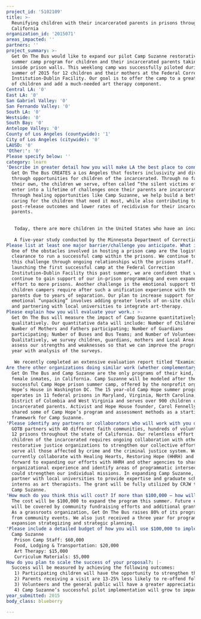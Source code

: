 ```yaml
---
project_id: '5102109'
title: >-
  Reunifying children with their incarcerated parents in prisons throughout
  California
organization_id: '2015071'
areas_impacted: ''
partners: ''
project_summary: >-
  Get On The Bus would like to expand our pilot Camp Suzanne restorative justice
  summer camp program for children and their incarcerated parents taking place
  inside prison walls. This weeklong camp was successfully piloted during the
  summer of 2015 for 12 children and their mothers at the Federal Correctional
  Institution-Dublin Facility. Our goal is to offer the camp to a greater number
  of children and add a much-needed art therapy component.
Central LA: '0'
East LA: '0'
San Gabriel Valley: '0'
San Fernando Valley: '0'
South LA: '0'
Westside: '0'
South Bay: '0'
Antelope Valley: '0'
County of Los Angeles (countywide): '1'
City of Los Angeles (citywide): '0'
LAUSD: '0'
'Other:': '0'
Please specify below: ''
category: learn
'Describe in greater detail how you will make LA the best place to connect:': >-
  Get On The Bus CREATES a Los Angeles that fosters inclusivity and diversity
  through opportunities for children of the incarcerated. Through no fault of
  their own, the children we serve, often called “the silent victims of crime,”
  enter into a lifetime of challenges once their parents are incarcerated.
  Through healing opportunities like Camp Suzanne, we help build a better LA by
  caring for the children that need it most, while also contributing to better
  post-release outcomes and lower rates of recidivism for their incarcerated
  parents. 
   
   
   Today, there are more children in the United States who have an incarcerated parent than are diagnosed with autism or juvenile diabetes. Sadly, over 60% of mothers and fathers are sentenced to prisons more than 100 miles away from their families. In California, 60% of all female inmates are from Southern California, but a majority of women inmates are in prisons in Northern California, including the Central California Women's Facility in Chowchilla and Folsom Women’s Facility. Support from our organization goes far beyond transportation, allowing for truly transformative moments of healing between parent and child and impacting systematic change by CREATING a community of support for these children. Because our programs are built on community organizing and volunteers, our work extends an opportunity for all LA residents to help CREATE a brighter future for these “silent victims” and, as a result, a better future for LA through successful family reunification after incarceration. 
   
   A five-year study conducted by the Minnesota Department of Corrections found that offenders who were visited in prison were significantly less likely to return to prison, with a 13% decrease in felony reconvictions and a 25% decrease in re-incarceration on technical violations. The study also found that visits from family members, mentors and friends have the highest impact on lowering the recidivism rate, and that the more visits prisoners received, the lower their chance of re-offending after release. Investing in family relationships may be the best investment our society can make in CREATING a better Los Angeles by directly lowering post release crime rates and reforming the correctional system.
Please list at least one major barrier/challenge you anticipate. What is your strategy for overcoming these obstacles?: >-
  One of the obstacles involved in hosting a prison camp are the logistics and
  clearance to run a successful camp within the prisons. We continue to overcome
  this challenge through ongoing relationships with the prisons staff. After
  launching the first successful camp at the Federal Correction
  Institution-Dublin Facility this past summer, we are confident that we will
  continue to gain support of our in-prison programming and even expand our
  effort to more prisons. Another challenge is the emotional support that the
  children campers require after such a unification experience with their
  parents due to years of separation. Our plan to increase support for the
  emotional “unpacking” involves adding greater levels of on-site child therapy
  and partnering with local universities to integrate art-therapy.
Please explain how you will evaluate your work.: >-
  Get On The Bus will measure the impact of Camp Suzanne quantitatively and
  qualitatively. Our quantitative data will include: Number of Children Served;
  Number of Mothers and Fathers participating; Number of Guardians
  participating; Number of Buses and Bus Teams; and Number of Volunteers.
  Qualitatively, we survey children, guardians, mothers and Local Area Teams to
  assess our strengths and weaknesses so that we can improve the program every
  year with analysis of the surveys.
   
   We recently completed an extensive evaluation report titled "Examining the Impact of Re-Uniting Incarcerated Women with their Children." The 3 year report, funded by The California Endowment, was conducted by the Lloyd Society and led by Project Director Nina Messina, a UCLA evaluation expert working on correctional justice issues. We are utilizing this evaluation to improve the structure of Get On The Bus and will continue to work with the Lloyd Society in evaluating program progress and overall impact.
Are there other organizations doing similar work (whether complementary or competitive)? What is unique about your proposed approach?: >-
  Get On The Bus and Camp Suzanne are the only programs of their kind, for
  female inmates, in California. Camp Suzanne will be modeled after the highly
  successful Camp Hope prison summer camp, offered by the nonprofit organization
  Hope’s House in Washington DC. The 15 year-old Camp Hope summer program
  operates in 11 federal prisons in Maryland, Virginia, North Carolina, the
  District of Colombia and West Virginia and serves over 900 children of
  incarcerated parents. Activist and Hope House founder, Carol Fennelly, has
  shared some of Camp Hope’s program and assessment methods as a starting
  framework for Camp Suzanne.
'Please identify any partners or collaborators who will work with you on this project. How much of the $100,000 grant award will each partner receive?': >-
  GOTB partners with 40 different faith communities, hundreds of volunteers and
  12 prisons throughout the state of California. Our relentless effort to serve
  children of the incarcerated requires ongoing collaboration with other
  restorative justice organizations to strengthen our collective efforts to
  serve all those affected by crime and the criminal justice system. We
  currently collaborate with Healing Hearts, Restoring Hope (HHRH) and look
  forward to expanding our efforts with HHRH and other agencies to share
  organizational experience and identify areas of programmatic intersection that
  could strengthen our individual missions. In expanding Camp Suzanne, GOTB will
  partner with local universities to provide expertise and graduate school
  interns as art therapists. The grant will be fully utilized by CRJW to expand
  Camp Suzanne.
'How much do you think this will cost? If more than $100,000 – how will you cover the additional costs?': >-
  The cost will be $100,000 to expand the program this summer. Future expansion
  will be covered by community fundraising efforts and additional grant funding.
  As a grassroots organization, Get On The Bus raises 80% of its program funds
  from community events. We also just received a three year for program
  expansion strategizing and strategic planning.
'Please include a detailed budget of how you will use $100,000 to implement this project.': |-
  Camp Suzanne
   Prison Camp Staff: $60,000
   Food, Lodging & Transportation: $20,000
   Art Therapy: $15,000
   Curriculum Materials: $5,000
How do you plan to scale the success of your proposal?: |-
  Success will be measured by achieving the following outcomes: 
   1) Participating children will have the opportunity to strengthen their parental bonds, helping to alleviate their fears and uncertainties around their parent's absence.
   2) Parents receiving a visit are 13-25% less likely to re-offend following re-entry (longitudinal studies in Minnesota and Florida document decreased recidivism rates as a result of even one visit from a family member, mentor or clergy).
   3) Volunteers and the general public will have a greater appreciation for the plight of children with a parent in prison and may be more receptive to restorative justice-based reforms.
   4) Camp Suzanne’s successful pilot implementation will grow to impact the lives of a greater number of children and their incarcerated parents through program expansion.
year_submitted: 2015
body_class: blueberry

---
```

